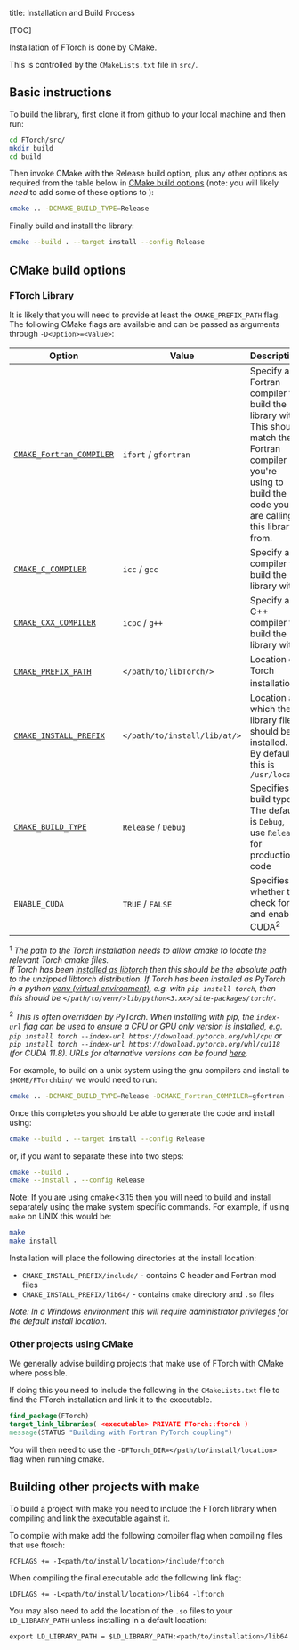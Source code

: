 title: Installation and Build Process

[TOC]

Installation of FTorch is done by CMake.

This is controlled by the `CMakeLists.txt` file in `src/`.

## Basic instructions

To build the library, first clone it from github to your local machine and then run:
```bash
cd FTorch/src/
mkdir build
cd build
```

Then invoke CMake with the Release build option, plus any other options as required
from the table below in [CMake build options](#cmake-build-options)
(note: you will likely _need_ to add some of these options to ):
```bash
cmake .. -DCMAKE_BUILD_TYPE=Release
```

Finally build and install the library:
```bash
cmake --build . --target install --config Release
```

## CMake build options

### FTorch Library

It is likely that you will need to provide at least the `CMAKE_PREFIX_PATH` flag.  
The following CMake flags are available and can be passed as arguments through `-D<Option>=<Value>`:

| Option                                                                                            | Value                        | Description                                                   |
| ------------------------------------------------------------------------------------------------- | ---------------------------- | --------------------------------------------------------------|
| [`CMAKE_Fortran_COMPILER`](https://cmake.org/cmake/help/latest/variable/CMAKE_LANG_COMPILER.html) | `ifort` / `gfortran`         | Specify a Fortran compiler to build the library with. This should match the Fortran compiler you're using to build the code you are calling this library from.        |
| [`CMAKE_C_COMPILER`](https://cmake.org/cmake/help/latest/variable/CMAKE_LANG_COMPILER.html)       | `icc` / `gcc`                | Specify a C compiler to build the library with                |
| [`CMAKE_CXX_COMPILER`](https://cmake.org/cmake/help/latest/variable/CMAKE_LANG_COMPILER.html)     | `icpc` / `g++`               | Specify a C++ compiler to build the library with              |
| [`CMAKE_PREFIX_PATH`](https://cmake.org/cmake/help/latest/variable/CMAKE_PREFIX_PATH.html)        | `</path/to/libTorch/>`       | Location of Torch installation<sup>1</sup>                    |
| [`CMAKE_INSTALL_PREFIX`](https://cmake.org/cmake/help/latest/variable/CMAKE_INSTALL_PREFIX.html)  | `</path/to/install/lib/at/>` | Location at which the library files should be installed. By default this is `/usr/local` |
| [`CMAKE_BUILD_TYPE`](https://cmake.org/cmake/help/latest/variable/CMAKE_BUILD_TYPE.html)          | `Release` / `Debug`          | Specifies build type. The default is `Debug`, use `Release` for production code|
| `ENABLE_CUDA`                                                                                     | `TRUE` / `FALSE`             | Specifies whether to check for and enable CUDA<sup>2</sup> |


<sup>1</sup> _The path to the Torch installation needs to allow cmake to locate the relevant Torch cmake files.  
      If Torch has been [installed as libtorch](https://pytorch.org/cppdocs/installing.html)
      then this should be the absolute path to the unzipped libtorch distribution.
      If Torch has been installed as PyTorch in a python [venv (virtual environment)](https://docs.python.org/3/library/venv.html),
      e.g. with `pip install torch`, then this should be `</path/to/venv/>lib/python<3.xx>/site-packages/torch/`._

<sup>2</sup> _This is often overridden by PyTorch. When installing with pip, the `index-url` flag can be used to ensure a CPU or GPU only version is installed, e.g.
      `pip install torch --index-url https://download.pytorch.org/whl/cpu`
      or
      `pip install torch --index-url https://download.pytorch.org/whl/cu118`
      (for CUDA 11.8). URLs for alternative versions can be found [here](https://pytorch.org/get-started/locally/)._

For example, to build on a unix system using the gnu compilers and install to `$HOME/FTorchbin/`
we would need to run:
```bash
cmake .. -DCMAKE_BUILD_TYPE=Release -DCMAKE_Fortran_COMPILER=gfortran -DCMAKE_C_COMPILER=icc -DCMAKE_CXX_COMPILER=icpc -DCMAKE_PREFIX_PATH=/path/to/venv/lib/python3.11/site-packages/torch/ -DCMAKE_INSTALL_PREFIX=~/FTorchbin
```

Once this completes you should be able to generate the code and install using:
```bash
cmake --build . --target install --config Release
```
or, if you want to separate these into two steps:
```bash
cmake --build .
cmake --install . --config Release
```

Note: If you are using cmake<3.15 then you will need to build and install separately
using the make system specific commands.
For example, if using `make` on UNIX this would be:
```bash
make
make install
```

Installation will place the following directories at the install location:

* `CMAKE_INSTALL_PREFIX/include/` - contains C header and Fortran mod files
* `CMAKE_INSTALL_PREFIX/lib64/` - contains `cmake` directory and `.so` files

_Note: In a Windows environment this will require administrator privileges for the default install location._


### Other projects using CMake

We generally advise building projects that make use of FTorch with CMake where possible.

If doing this you need to include the following in the `CMakeLists.txt` file to
find the FTorch installation and link it to the executable.

```CMake
find_package(FTorch)
target_link_libraries( <executable> PRIVATE FTorch::ftorch )
message(STATUS "Building with Fortran PyTorch coupling")
```

You will then need to use the `-DFTorch_DIR=</path/to/install/location>` flag
when running cmake.


## Building other projects with make

To build a project with make you need to include the FTorch library when compiling
and link the executable against it.

To compile with make add the following compiler flag when compiling files that
use ftorch:
```
FCFLAGS += -I<path/to/install/location>/include/ftorch
```

When compiling the final executable add the following link flag:
```
LDFLAGS += -L<path/to/install/location>/lib64 -lftorch
```

You may also need to add the location of the `.so` files to your `LD_LIBRARY_PATH`
unless installing in a default location:
```
export LD_LIBRARY_PATH = $LD_LIBRARY_PATH:<path/to/installation>/lib64
```
